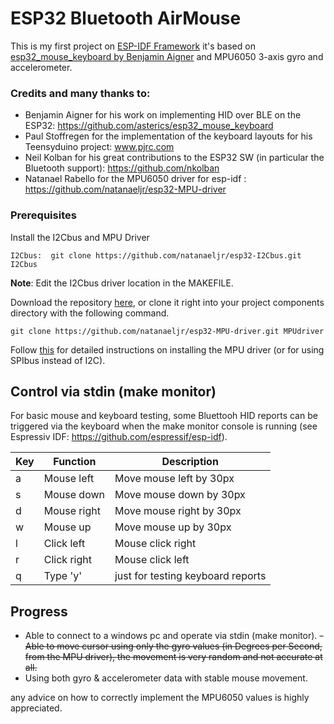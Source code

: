 # ESP32 Bluetooth AirMouse

This is my first project on [ESP-IDF Framework](https://github.com/espressif/esp-idf)
it's based on [esp32_mouse_keyboard by Benjamin Aigner](https://github.com/asterics/esp32_mouse_keyboard) and MPU6050 3-axis gyro and accelerometer.

### Credits and many thanks to:
- Benjamin Aigner for his work on implementing HID over BLE on the ESP32: https://github.com/asterics/esp32_mouse_keyboard
- Paul Stoffregen for the implementation of the keyboard layouts for his Teensyduino project: www.pjrc.com
- Neil Kolban for his great contributions to the ESP32 SW (in particular the Bluetooth support): https://github.com/nkolban
- Natanael Rabello for the MPU6050 driver for esp-idf : https://github.com/natanaeljr/esp32-MPU-driver

### Prerequisites

Install the I2Cbus and MPU Driver
```
I2Cbus:  git clone https://github.com/natanaeljr/esp32-I2Cbus.git I2Cbus
```
**Note**: Edit the I2Cbus driver location in the MAKEFILE.

Download the repository [here](https://github.com/natanaeljr/esp32-MPU-driver/archive/master.zip),
or clone it right into your project components directory with the following command.

```
git clone https://github.com/natanaeljr/esp32-MPU-driver.git MPUdriver
``` 
Follow [this](https://github.com/natanaeljr/esp32-MPU-driver/blob/master/README.md) for detailed instructions on installing the MPU driver (or for using SPIbus instead of I2C).

## Control via stdin (make monitor)

For basic mouse and keyboard testing, some Bluettooh HID reports can be triggered via the 
keyboard when the make monitor console is running (see Espressiv IDF: https://github.com/espressif/esp-idf).


|Key|Function   |Description|
|---|-----------|-----------|
|a  |Mouse left |Move mouse left by 30px |
|s  |Mouse down |Move mouse down by 30px |
|d  |Mouse right|Move mouse right by 30px |
|w  |Mouse up   |Move mouse up by 30px |
|l  |Click left |Mouse click right |
|r  |Click right|Mouse click left  |
|q  |Type 'y'   |just for testing keyboard reports|

## Progress
 - Able to connect to a windows pc and operate via stdin (make monitor).
  ~~- Able to move cursor using only the gyro values (in Degrees per Second, from the MPU driver), the movement is very random and not accurate at all.~~
 - Using both gyro & accelerometer data with stable mouse movement.
 
 
any advice on how to correctly implement the MPU6050 values is highly appreciated.